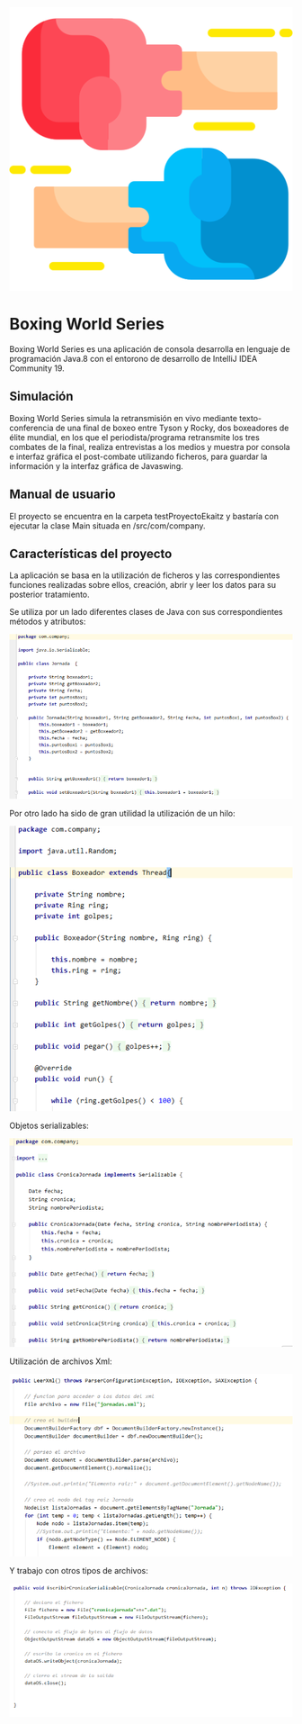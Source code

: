 ![](imagenes/boxing-glove.png)
# Boxing World Series

Boxing World Series es una aplicación de consola desarrolla en lenguaje de programación Java.8 con el entorono de 
desarrollo de IntelliJ IDEA Community 19.

## Simulación

Boxing World Series simula la retransmisión en vivo mediante texto-conferencia de una final de boxeo entre Tyson y Rocky,
dos boxeadores de élite mundial, en los que el periodista/programa retransmite los tres combates de la final, realiza 
entrevistas a los medios y muestra por consola e interfaz gráfica el post-combate utilizando ficheros, para guardar 
la información y la interfaz gráfica de Javaswing. 

## Manual de usuario

El proyecto se encuentra en la carpeta testProyectoEkaitz y bastaría con ejecutar la clase Main situada en 
/src/com/company.

## Características del proyecto

La aplicación se basa en la utilización de ficheros y las correspondientes funciones realizadas sobre ellos,
creación, abrir y leer los datos para su posterior tratamiento.

Se utiliza por un lado diferentes clases de Java con sus correspondientes métodos y atributos:

![](imagenes/jornada.PNG)

Por otro lado ha sido de gran utilidad la utilización de un hilo:

![](imagenes/hilo.png)

Objetos serializables:

![](imagenes/seri.PNG)

Utilización de archivos Xml:

![](imagenes/xml.PNG)

Y trabajo con otros tipos de archivos:

![](imagenes/escribir.PNG)





